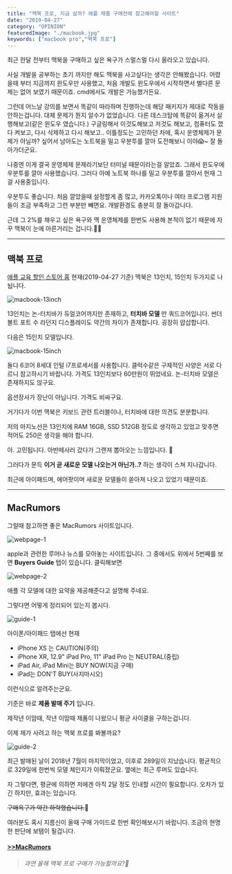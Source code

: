 ```yaml
---
title: "맥북 프로, 지금 살까? 애플 제품 구매전에 참고해야할 사이트"
date: "2019-04-27"
category: "OPINION"
featuredImage: "./macbook.jpg"
keywords: ["macbook pro","맥북 프로"]
---
```


최근 한달 전부터 맥북을 구매하고 싶은 욕구가 스멀스멀 다시 올라오고 있습니다.

사실 개발을 공부하는 초기 까지만 해도 맥북을 사고싶다는 생각은 안해봤습니다. 어렸을때 부터 지금까지 윈도우만 사용했고, 처음 개발도 윈도우에서 시작하면서 별다른 문제는 없어 보였기 때문이죠. cmd에서도 개발은 가능했거든요. 

그런데 어느날 강의를 보면서 똑같이 따라하며 진행하는데 해당 패키지가 제대로 작동을 안하는겁니다. 대체 문제가 뭔지 알수가 없었습니다. 다른 데스크탑에 똑같이 옮겨서 실행해보고(같은 윈도우 였습니다.) 구글링해서 이것도해보고 저것도 해보고, 컴퓨터도 껐다 켜보고, 다시 삭제하고 다시 해보고.. 이틀정도는 고민하던 차에, 혹시 운영체제가 문제가 아닐까? 싶어서 남아도는 노트북을 밀고 우분투를 깔아 도전해보니 이야😱~ 잘 돌아가더군요.

나중엔 이게 결국 운영체제 문제라기보단 터미널 때문이라는걸 알았죠.
그래서 윈도우에 우분투를 깔아 사용했습니다. 그러다 아예 노트북 하나를 밀고 우분투를 깔아서 현재 그걸 사용중입니다.

우분투도 좋습니다. 처음 깔았을때 설정할게 좀 많고, 카카오톡이나 여타 프로그램 지원들이 조금 부족하고 그런 부분만 빼면요. 개발환경도 충분히 잘 돌아갑니다.

근데 그 2%를 채우고 싶은 욕구와 맥 운영체제를 한번도 사용해 본적이 없기 때문에 자꾸 맥북이 눈에 아른거리는 겁니다.‍🤦‍♂️
- - - 

## 맥북 프로

[애플 교육 할인 스토어 홈](https://www.apple.com/kr-k12/shop) 현재(2019-04-27 기준) 맥북은 13인치, 15인치 두가지로 나뉩니다.

![macbook-13inch](./13macbook.png)

13인치는 논-터치바가 듀얼코어까지만 존재하고, __터치바 모델__ 만 쿼드코어입니다. 썬더 볼트 포트 수 라던지 디스플레이도 약간의 차이가 존재합니다. 굉장히 얍삽합니다.

다음은 15인치 모델입니다.

![macbook-15inch](./15macbook.png)

둘다 6코어 8세대 인털 i7프로세서를 사용합니다. 클럭수같은 구체적인 사양은 서로 다르니 참고하시기 바랍니다. 가격도 13인치보다 60만원이 뛰었네요. 논-터치바 모델은 존재하지도 않구요.

옵션장사가 장난이 아닙니다. 가격도 비싸구요.

거기다가 이번 맥북은 키보드 관련 트러블이나, 터치바에 대한 의견도 분분합니다.

저의 마지노선은 13인치에 RAM 16GB, SSD 512GB 정도로 생각하고 있었고 맞추면 적어도 250은 생각을 해야 합니다.

아. 고민됩니다. 아반떼사러 갔다가 그랜져 뽑아오는 느낌입니다. 🤔

그러다가 문득 __이거 곧 새로운 모델 나오는거 아닌가..?__ 하는 생각이 스쳐 지나갑니다. 

최근에 아이패드며, 에어팟이며 새로운 모델들이 쏟아져 나오고 있었기 때문이죠.

- - -

## MacRumors

그럴때 참고하면 좋은 MacRumors 사이트입니다.

![webpage-1](./macrumor1.png)

apple과 관련한 루머나 뉴스를 모아놓는 사이트입니다. 그 중에서도 위에서 5번째를 보면 __Buyers Guide__ 탭이 있습니다. 클릭해보면

![webpage-2](./macrumor2.png)

애플 각 모델에 대한 요약을 제공해준다고 설명해 주네요.

그렇다면 어떻게 정리되어 있는지 봅시다.

![guide-1](./guide1.png)

아이폰/아이패드 탭에선 현재 

- iPhone XS 는 CAUTION(주의)
- iPhone XR, 12.9" iPad Pro, 11" iPad Pro 는 NEUTRAL(중립)
- iPad Air, iPad Mini는 BUY NOW(지금 구매)
- iPad는 DON'T BUY(사지마시오)

이런식으로 알려주는군요.

기준은 바로 __제품 발매 주기__ 입니다.

제작년 이맘때, 작년 이맘때 제품이 나왔으니 평균 사이클을 구하는겁니다.

이제 제가 사려고 하는 맥북 프로를 봐볼까요?

![guide-2](./guide2.png)

최근 발매된 날이 2018년 7월이 마지막이었고, 이후로 289일이 지났습니다. 평균적으로 329일에 한번씩 모델 체인지가 이뤄졌군요.
옆에는 최근 루머도 있습니다.

자 그렇다면, 평균에 의하면 저에겐 아직 2달 정도 인내할 시간이 필요합니다. 오차가 있긴 하지만, 효과는 있습니다. 

~~구매욕구가 약간 하락했습니다.~~🤥

여러분도 혹시 지름신이 올때 구매 가이드로 한번 확인해보시기 바랍니다. 조금의 현명한 판단에 보탬이 될겁니다.

#### [>>MacRumors](https://www.macrumors.com/)

> _과연 올해 맥북 프로 구매가 가능할까요?👻_